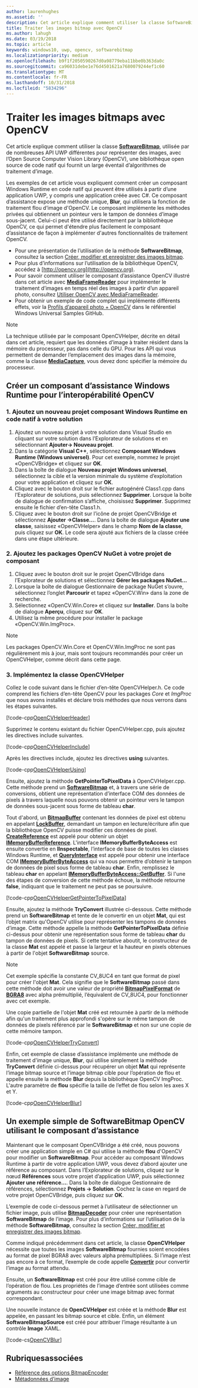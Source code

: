 ```yaml
---
author: laurenhughes
ms.assetid: ''
description: Cet article explique comment utiliser la classe SoftwareBitmap avec la bibliothèque Open Source Computer Vision Library (OpenCV).
title: Traiter les images bitmap avec OpenCV
ms.author: lahugh
ms.date: 03/19/2018
ms.topic: article
keywords: windows10, uwp, opencv, softwarebitmap
ms.localizationpriority: medium
ms.openlocfilehash: b9f1f2050590267d0a98779eba11bbe0b363da0c
ms.sourcegitcommit: ca96031debe1e76d4501621a7680079244ef1c60
ms.translationtype: MT
ms.contentlocale: fr-FR
ms.lasthandoff: 10/31/2018
ms.locfileid: "5834296"
---
```

# <a name="process-bitmaps-with-opencv"></a>Traiter les images bitmaps avec OpenCV

Cet article explique comment utiliser la classe **[SoftwareBitmap](https://docs.microsoft.com/uwp/api/Windows.Graphics.Imaging.SoftwareBitmap)**, utilisée par de nombreuses API UWP différentes pour représenter des images, avec l’Open Source Computer Vision Library (OpenCV), une bibliothèque open source de code natif qui fournit un large éventail d’algorithmes de traitement d’image. 

Les exemples de cet article vous expliquent comment créer un composant Windows Runtime en code natif qui peuvent être utilisés à partir d’une application UWP, y compris une application créée avec C#. Ce composant d’assistance expose une méthode unique, **Blur**, qui utilisera la fonction de traitement flou d’image d'OpenCV. Le composant implémente les méthodes privées qui obtiennent un pointeur vers le tampon de données d’image sous-jacent. Celui-ci peut être utilisé directement par la bibliothèque OpenCV, ce qui permet d'étendre plus facilement le composant d’assistance de façon à implémenter d'autres fonctionnalités de traitement OpenCV. 

* Pour une présentation de l’utilisation de la méthode **SoftwareBitmap**, consultez la section [Créer, modifier et enregistrer des images bitmap](imaging.md). 
* Pour plus d’informations sur l’utilisation de la bibliothèque OpenCV, accédez à [http://opencv.org](http://opencv.org).
* Pour savoir comment utiliser le composant d’assistance OpenCV illustré dans cet article avec **[MediaFrameReader](https://docs.microsoft.com/uwp/api/windows.media.capture.frames.mediaframereader)** pour implémenter le traitement d’images en temps réel des images à partir d’un appareil photo, consultez [Utiliser OpenCV avec MediaFrameReader](use-opencv-with-mediaframereader.md).
* Pour obtenir un exemple de code complet qui implémente différents effets, voir la [Profils d’appareil photo + OpenCV](https://go.microsoft.com/fwlink/?linkid=854003) dans le référentiel Windows Universal Samples GitHub.

> [!NOTE] 
> La technique utilisée par le composant OpenCVHelper, décrite en détail dans cet article, requiert que les données d’image à traiter résident dans la mémoire du processeur, pas dans celle du GPU. Pour les API qui vous permettent de demander l’emplacement des images dans la mémoire, comme la classe **[MediaCapture](https://docs.microsoft.com/uwp/api/windows.media.capture.mediacapture)**, vous devez donc spécifier la mémoire du processeur.

## <a name="create-a-helper-windows-runtime-component-for-opencv-interop"></a>Créer un composant d’assistance Windows Runtime pour l’interopérabilité OpenCV

### <a name="1-add-a-new-native-code-windows-runtime-component-project-to-your-solution"></a>1. Ajoutez un nouveau projet composant Windows Runtime en code natif à votre solution

1. Ajoutez un nouveau projet à votre solution dans Visual Studio en cliquant sur votre solution dans l’Explorateur de solutions et en sélectionnant **Ajouter-> Nouveau projet**. 
2. Dans la catégorie **Visual C++**, sélectionnez **Composant Windows Runtime (Windows universel)**. Pour cet exemple, nommez le projet «OpenCVBridge» et cliquez sur **OK**. 
3. Dans la boîte de dialogue **Nouveau projet Windows universel**, sélectionnez la cible et la version minimale du système d’exploitation pour votre application et cliquez sur **OK**.
4. Cliquez avec le bouton droit sur le fichier autogénéré Class1.cpp dans l’Explorateur de solutions, puis sélectionnez **Supprimer**. Lorsque la boîte de dialogue de confirmation s’affiche, choisissez **Supprimer**. Supprimez ensuite le fichier d’en-tête Class1.h.
5. Cliquez avec le bouton droit sur l’icône de projet OpenCVBridge et sélectionnez **Ajouter ->Classe...**. Dans la boîte de dialogue **Ajouter une classe**, saisissez «OpenCVHelper» dans le champ **Nom de la classe**, puis cliquez sur **OK**. Le code sera ajouté aux fichiers de la classe créée dans une étape ultérieure.

### <a name="2-add-the-opencv-nuget-packages-to-your-component-project"></a>2. Ajoutez les packages OpenCV NuGet à votre projet de composant

1. Cliquez avec le bouton droit sur le projet OpenCVBridge dans l’Explorateur de solutions et sélectionnez **Gérer les packages NuGet...**
2. Lorsque la boîte de dialogue Gestionnaire de package NuGet s’ouvre, sélectionnez l’onglet **Parcourir** et tapez «OpenCV.Win» dans la zone de recherche.
3. Sélectionnez «OpenCV.Win.Core» et cliquez sur **Installer**. Dans la boîte de dialogue **Aperçu**, cliquez sur **OK**.
4. Utilisez la même procédure pour installer le package «OpenCV.Win.ImgProc».

> [!NOTE]
> Les packages OpenCV.Win.Core et OpenCV.Win.ImgProc ne sont pas régulièrement mis à jour, mais sont toujours recommandés pour créer un OpenCVHelper, comme décrit dans cette page.

### <a name="3-implement-the-opencvhelper-class"></a>3. Implémentez la classe OpenCVHelper

Collez le code suivant dans le fichier d’en-tête OpenCVHelper.h. Ce code comprend les fichiers d’en-tête OpenCV pour les packages *Core* et *ImgProc* que nous avons installés et déclare trois méthodes que nous verrons dans les étapes suivantes.

[!code-cpp[OpenCVHelperHeader](./code/ImagingWin10/cs/OpenCVBridge/OpenCVHelper.h#SnippetOpenCVHelperHeader)]

Supprimez le contenu existant du fichier OpenCVHelper.cpp, puis ajoutez les directives include suivantes. 

[!code-cpp[OpenCVHelperInclude](./code/ImagingWin10/cs/OpenCVBridge/OpenCVHelper.cpp#SnippetOpenCVHelperInclude)]

Après les directives include, ajoutez les directives **using** suivantes. 

[!code-cpp[OpenCVHelperUsing](./code/ImagingWin10/cs/OpenCVBridge/OpenCVHelper.cpp#SnippetOpenCVHelperUsing)]

Ensuite, ajoutez la méthode **GetPointerToPixelData** à OpenCVHelper.cpp. Cette méthode prend un **[SoftwareBitmap](https://docs.microsoft.com/uwp/api/Windows.Graphics.Imaging.SoftwareBitmap)** et, à travers une série de conversions, obtient une représentation d’interface COM des données de pixels à travers laquelle nous pouvons obtenir un pointeur vers le tampon de données sous-jacent sous forme de tableau **char**. 

Tout d'abord, un **[BitmapBuffer](https://docs.microsoft.com/uwp/api/windows.graphics.imaging.bitmapbuffer)** contenant les données de pixel est obtenu en appelant **[LockBuffer](https://docs.microsoft.com/uwp/api/windows.graphics.imaging.softwarebitmap.lockbuffer)**, demandant un tampon en lecture/écriture afin que la bibliothèque OpenCV puisse modifier ces données de pixel.  **[CreateReference](https://docs.microsoft.com/uwp/api/windows.graphics.imaging.bitmapbuffer.CreateReference)** est appelé pour obtenir un objet **[IMemoryBufferReference](https://docs.microsoft.com/uwp/api/windows.foundation.imemorybufferreference)**. L'interface **IMemoryBufferByteAccess** est ensuite convertie en **IInspectable**, l’interface de base de toutes les classes Windows Runtime, et **[QueryInterface](https://msdn.microsoft.com/library/windows/desktop/ms682521(v=vs.85).aspx)** est appelé pour obtenir une interface COM **[IMemoryBufferByteAccess](https://msdn.microsoft.com/library/mt297505(v=vs.85).aspx)** qui va nous permettre d’obtenir le tampon de données de pixel sous forme de tableau **char**. Enfin, remplissez le tableau **char** en appelant **[IMemoryBufferByteAccess::GetBuffer](https://msdn.microsoft.com/library/mt297506(v=vs.85).aspx)**. Si l'une des étapes de conversion de cette méthode échoue, la méthode retourne **false**, indiquant que le traitement ne peut pas se poursuivre.

[!code-cpp[OpenCVHelperGetPointerToPixelData](./code/ImagingWin10/cs/OpenCVBridge/OpenCVHelper.cpp#SnippetOpenCVHelperGetPointerToPixelData)]

Ensuite, ajoutez la méthode **TryConvert** illustrée ci-dessous. Cette méthode prend un **SoftwareBitmap** et tente de le convertir en un objet **Mat**, qui est l’objet matrix qu'OpenCV utilise pour représenter les tampons de données d’image. Cette méthode appelle la méthode **GetPointerToPixelData** définie ci-dessus pour obtenir une représentation sous forme de tableau **char** du tampon de données de pixels. Si cette tentative aboutit, le constructeur de la classe **Mat** est appelé et passe la largeur et la hauteur en pixels obtenues à partir de l'objet **SoftwareBitmap** source. 

> [!NOTE] 
> Cet exemple spécifie la constante CV_8UC4 en tant que format de pixel pour créer l'objet **Mat**. Cela signifie que le **SoftwareBitmap** passé dans cette méthode doit avoir une valeur de propriété **[BitmapPixelFormat](https://docs.microsoft.com/uwp/api/windows.graphics.imaging.softwarebitmap.BitmapPixelFormat)** de **[BGRA8](https://docs.microsoft.com/uwp/api/Windows.Graphics.Imaging.BitmapPixelFormat)** avec alpha prémultiplié, l’équivalent de CV_8UC4, pour fonctionner avec cet exemple.

Une copie partielle de l'objet **Mat** créé est retournée à partir de la méthode afin qu'un traitement plus approfondi s'opère sur le même tampon de données de pixels référencé par le **SoftwareBitmap** et non sur une copie de cette mémoire tampon.

[!code-cpp[OpenCVHelperTryConvert](./code/ImagingWin10/cs/OpenCVBridge/OpenCVHelper.cpp#SnippetOpenCVHelperTryConvert)]

Enfin, cet exemple de classe d’assistance implémente une méthode de traitement d'image unique, **Blur**, qui utilise simplement la méthode **TryConvert** définie ci-dessus pour récupérer un objet **Mat** qui représente l’image bitmap source et l’image bitmap cible pour l’opération de flou et appelle ensuite la méthode **Blur** depuis la bibliothèque OpenCV ImgProc. L'autre paramètre de **flou** spécifie la taille de l’effet de flou selon les axes X et Y.

[!code-cpp[OpenCVHelperBlur](./code/ImagingWin10/cs/OpenCVBridge/OpenCVHelper.cpp#SnippetOpenCVHelperBlur)]


## <a name="a-simple-softwarebitmap-opencv-example-using-the-helper-component"></a>Un exemple simple de SoftwareBitmap OpenCV utilisant le composant d’assistance
Maintenant que le composant OpenCVBridge a été créé, nous pouvons créer une application simple en C# qui utilise la méthode **flou** d'OpenCV pour modifier un **SoftwareBitmap**. Pour accéder au composant Windows Runtime à partir de votre application UWP, vous devez d’abord ajouter une référence au composant. Dans l’Explorateur de solutions, cliquez sur le nœud **Références** sous votre projet d’application UWP, puis sélectionnez **Ajouter une référence...**. Dans la boîte de dialogue Gestionnaire de références, sélectionnez **Projets -> Solution**. Cochez la case en regard de votre projet OpenCVBridge, puis cliquez sur **OK**.

L’exemple de code ci-dessous permet à l’utilisateur de sélectionner un fichier image, puis utilise **[BitmapDecoder](https://docs.microsoft.com/uwp/api/windows.graphics.imaging.bitmapencoder)** pour créer une représentation **SoftwareBitmap** de l’image. Pour plus d’informations sur l’utilisation de la méthode **SoftwareBitmap**, consultez la section [Créer, modifier et enregistrer des images bitmap](https://docs.microsoft.com/windows/uwp/audio-video-camera/imaging).

Comme indiqué précédemment dans cet article, la classe **OpenCVHelper** nécessite que toutes les images **SoftwareBitmap** fournies soient encodées au format de pixel BGRA8 avec valeurs alpha prémultipliées. Si l’image n’est pas encore à ce format, l’exemple de code appelle **[Convertir](https://docs.microsoft.com/uwp/api/windows.graphics.imaging.softwarebitmap.BitmapAlphaMode)** pour convertir l’image au format attendu.

Ensuite, un **SoftwareBitmap** est créé pour être utilisé comme cible de l’opération de flou. Les propriétés de l’image d’entrée sont utilisées comme arguments au constructeur pour créer une image bitmap avec format correspondant.

Une nouvelle instance de **OpenCVHelper** est créée et la méthode **Blur** est appelée, en passant les bitmap source et cible. Enfin, un élément **SoftwareBitmapSource** est créé pour attribuer l’image résultante à un contrôle **Image** XAML.


[!code-cs[OpenCVBlur](./code/ImagingWin10/cs/MainPage.OpenCV.xaml.cs#SnippetOpenCVBlur)]

## <a name="related-topics"></a>Rubriquesassociées

* [Référence des options BitmapEncoder](bitmapencoder-options-reference.md)
* [Métadonnées d’image](image-metadata.md)
 

 




